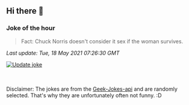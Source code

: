 ## Hi there 👋

### Joke of the hour
<!-- joke -->
>Fact: Chuck Norris doesn't consider it sex if the woman survives.
<!-- /joke -->

*Last update: Tue, 18 May 2021 07:26:30 GMT*

[![Update joke](https://github.com/nclskfm/nclskfm/actions/workflows/joke.yml/badge.svg)](https://github.com/nclskfm/nclskfm/actions/workflows/joke.yml)

<br><br>
Disclaimer: The jokes are from the [Geek-Jokes-api](https://github.com/sameerkumar18/geek-joke-api) and are randomly selected. That's why they are unfortunately often not funny. :D
